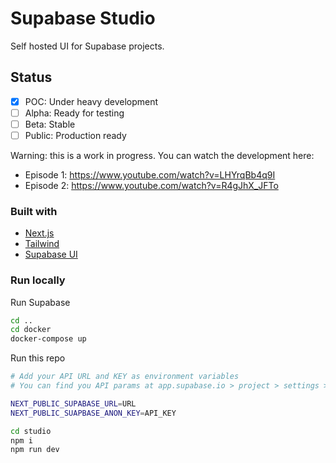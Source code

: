 # Supabase Studio

Self hosted UI for Supabase projects.
## Status

- [x] POC: Under heavy development
- [ ] Alpha: Ready for testing
- [ ] Beta: Stable
- [ ] Public: Production ready

Warning: this is a work in progress. You can watch the development here:

- Episode 1: https://www.youtube.com/watch?v=LHYrqBb4q9I
- Episode 2: https://www.youtube.com/watch?v=R4gJhX_JFTo

### Built with

- [Next.js](https://nextjs.org/)
- [Tailwind](https://tailwindcss.com/)
- [Supabase UI](https://ui.supabase.io/)


### Run locally

Run Supabase

```bash
cd ..
cd docker
docker-compose up
```

Run this repo

```bash
# Add your API URL and KEY as environment variables
# You can find you API params at app.supabase.io > project > settings > API

NEXT_PUBLIC_SUPABASE_URL=URL
NEXT_PUBLIC_SUAPBASE_ANON_KEY=API_KEY

cd studio
npm i
npm run dev
```